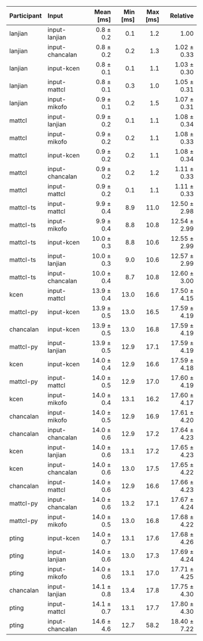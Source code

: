 | Participant | Input | Mean [ms] | Min [ms] | Max [ms] | Relative |
|:---|:---|---:|---:|---:|---:|
| lanjian | input-lanjian | 0.8 ± 0.2 | 0.1 | 1.2 | 1.00 |
| lanjian | input-chancalan | 0.8 ± 0.2 | 0.2 | 1.3 | 1.02 ± 0.33 |
| lanjian | input-kcen | 0.8 ± 0.1 | 0.1 | 1.1 | 1.03 ± 0.30 |
| lanjian | input-mattcl | 0.8 ± 0.1 | 0.3 | 1.0 | 1.05 ± 0.31 |
| lanjian | input-mikofo | 0.9 ± 0.1 | 0.2 | 1.5 | 1.07 ± 0.31 |
| mattcl | input-lanjian | 0.9 ± 0.2 | 0.1 | 1.1 | 1.08 ± 0.34 |
| mattcl | input-mikofo | 0.9 ± 0.2 | 0.2 | 1.1 | 1.08 ± 0.33 |
| mattcl | input-kcen | 0.9 ± 0.2 | 0.2 | 1.1 | 1.08 ± 0.34 |
| mattcl | input-chancalan | 0.9 ± 0.2 | 0.2 | 1.2 | 1.11 ± 0.33 |
| mattcl | input-mattcl | 0.9 ± 0.2 | 0.1 | 1.1 | 1.11 ± 0.33 |
| mattcl-ts | input-mattcl | 9.9 ± 0.4 | 8.9 | 11.0 | 12.50 ± 2.98 |
| mattcl-ts | input-mikofo | 9.9 ± 0.4 | 8.8 | 10.8 | 12.54 ± 2.99 |
| mattcl-ts | input-kcen | 10.0 ± 0.3 | 8.8 | 10.6 | 12.55 ± 2.99 |
| mattcl-ts | input-lanjian | 10.0 ± 0.3 | 9.0 | 10.6 | 12.57 ± 2.99 |
| mattcl-ts | input-chancalan | 10.0 ± 0.4 | 8.7 | 10.8 | 12.60 ± 3.00 |
| kcen | input-mattcl | 13.9 ± 0.4 | 13.0 | 16.6 | 17.50 ± 4.15 |
| mattcl-py | input-kcen | 13.9 ± 0.5 | 13.0 | 16.5 | 17.59 ± 4.19 |
| chancalan | input-kcen | 13.9 ± 0.5 | 13.0 | 16.8 | 17.59 ± 4.19 |
| mattcl-py | input-lanjian | 13.9 ± 0.5 | 12.9 | 17.1 | 17.59 ± 4.19 |
| kcen | input-kcen | 14.0 ± 0.4 | 12.9 | 16.6 | 17.59 ± 4.18 |
| mattcl-py | input-mattcl | 14.0 ± 0.5 | 12.9 | 17.0 | 17.60 ± 4.19 |
| kcen | input-mikofo | 14.0 ± 0.4 | 13.1 | 16.2 | 17.60 ± 4.17 |
| chancalan | input-mikofo | 14.0 ± 0.5 | 12.9 | 16.9 | 17.61 ± 4.20 |
| chancalan | input-chancalan | 14.0 ± 0.6 | 12.9 | 17.2 | 17.64 ± 4.23 |
| kcen | input-lanjian | 14.0 ± 0.6 | 13.1 | 17.2 | 17.65 ± 4.23 |
| kcen | input-chancalan | 14.0 ± 0.6 | 13.0 | 17.5 | 17.65 ± 4.22 |
| chancalan | input-mattcl | 14.0 ± 0.6 | 12.9 | 16.6 | 17.66 ± 4.23 |
| mattcl-py | input-chancalan | 14.0 ± 0.6 | 13.2 | 17.1 | 17.67 ± 4.24 |
| mattcl-py | input-mikofo | 14.0 ± 0.5 | 13.0 | 16.8 | 17.68 ± 4.22 |
| pting | input-kcen | 14.0 ± 0.7 | 13.1 | 17.6 | 17.68 ± 4.26 |
| pting | input-lanjian | 14.0 ± 0.6 | 13.0 | 17.3 | 17.69 ± 4.24 |
| pting | input-mikofo | 14.0 ± 0.6 | 13.1 | 17.0 | 17.71 ± 4.25 |
| chancalan | input-lanjian | 14.1 ± 0.8 | 13.4 | 17.8 | 17.75 ± 4.30 |
| pting | input-mattcl | 14.1 ± 0.7 | 13.1 | 17.7 | 17.80 ± 4.30 |
| pting | input-chancalan | 14.6 ± 4.6 | 12.7 | 58.2 | 18.40 ± 7.22 |
